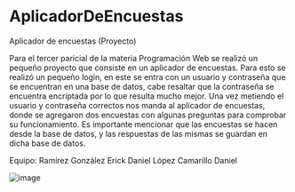 # AplicadorDeEncuestas
Aplicador de encuestas (Proyecto)

Para el tercer paricial de la materia Programación Web se realizó un pequeño proyecto que consiste en un aplicador de encuestas. Para esto se realizó un pequeño login, en este se entra con un usuario y contraseña que se encuentran en una base de datos, cabe resaltar que la contraseña se encuentra encriptada por lo que resulta mucho mejor. Una vez metiendo el usuario y contraseña correctos nos manda al aplicador de encuestas, donde se agregaron dos encuestas con algunas preguntas para comprobar su funcionamiento. Es importante mencionar que las encuestas se hacen desde la base de datos, y las respuestas de las mismas se guardan en dicha base de datos.

Equipo:
Ramírez González Erick Daniel
López Camarillo Daniel

![image](https://github.com/user-attachments/assets/6215e01d-efcf-44b3-bdba-d2e7b484690c)

